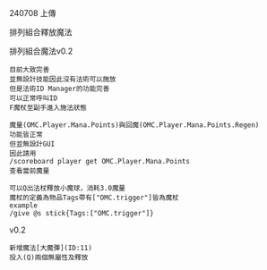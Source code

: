 240708 上傳

排列組合釋放魔法

排列組合魔法v0.2
    
    目前大致完善
    並無設計技能因此沒有法術可以施放
    但是法術ID Manager的功能完善
    可以正常呼叫ID
    F魔杖至副手進入施法狀態
    
    魔量(OMC.Player.Mana.Points)與回魔(OMC.Player.Mana.Points.Regen)
    功能皆正常
    但並無設計GUI
    因此請用
    /scoreboard player get OMC.Player.Mana.Points
    查看當前魔量
    
    可以Q出法杖釋放小魔球，消耗3.0魔量
    魔杖的定義為物品Tags帶有["OMC.trigger"]皆為魔杖
    example
    /give @s stick{Tags:["OMC.trigger"]}


v0.2

    新增魔法[大魔彈](ID:11)
    投入(Q)兩個無屬性及釋放
